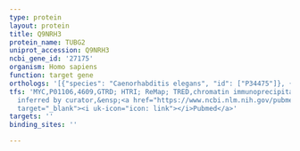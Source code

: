 ```yaml
---
type: protein
layout: protein
title: Q9NRH3
protein_name: TUBG2
uniprot_accession: Q9NRH3
ncbi_gene_id: '27175'
organism: Homo sapiens
function: target gene
orthologs: '[{"species": "Caenorhabditis elegans", "id": ["P34475"]}, {"species": "Mus musculus", "id": ["Q8VCK3"]}, {"species": "Rattus norvegicus", "id": ["F1LUW9"]}, {"species": "Saccharomyces cerevisiae", "id": ["<a href=\"/protein/p53378\">P53378</a>"]}]'
tfs: 'MYC,P01106,4609,GTRD; HTRI; ReMap; TRED,chromatin immunoprecipitation assay;
  inferred by curator,&ensp;<a href="https://www.ncbi.nlm.nih.gov/pubmed/?term=12747840%5Buid%5D+OR+27924024%5Buid%5D+OR+22900683%5Buid%5D+OR+29126285%5Buid%5D+OR+17202159%5Buid%5D"
  target="_blank"><i uk-icon="icon: link"></i>Pubmed</a>'
targets: ''
binding_sites: ''

---
```

